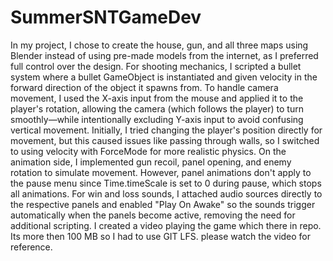 # SummerSNTGameDev
In my project, I chose to create the house, gun, and all three maps using Blender instead of using pre-made models from the internet, as I preferred full control over the design. For shooting mechanics, I scripted a bullet system where a bullet GameObject is instantiated and given velocity in the forward direction of the object it spawns from. To handle camera movement, I used the X-axis input from the mouse and applied it to the player's rotation, allowing the camera (which follows the player) to turn smoothly—while intentionally excluding Y-axis input to avoid confusing vertical movement. Initially, I tried changing the player's position directly for movement, but this caused issues like passing through walls, so I switched to using velocity with ForceMode for more realistic physics. On the animation side, I implemented gun recoil, panel opening, and enemy rotation to simulate movement. However, panel animations don't apply to the pause menu since Time.timeScale is set to 0 during pause, which stops all animations. For win and loss sounds, I attached audio sources directly to the respective panels and enabled "Play On Awake" so the sounds trigger automatically when the panels become active, removing the need for additional scripting. I created a video playing the game which there in repo. Its more then 100 MB so I had to use GIT LFS. please watch the video for reference.